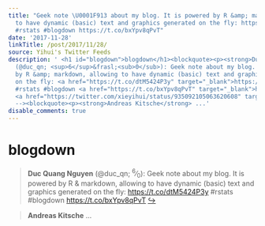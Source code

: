 ```yaml
---
title: "Geek note \U0001F913 about my blog. It is powered by R &amp; markdown, allowing
  to have dynamic (basic) text and graphics generated on the fly: https://t.co/dtM5424P3y
  #rstats #blogdown https://t.co/bxYpv8qPvT"
date: '2017-11-28'
linkTitle: /post/2017/11/28/
source: Yihui's Twitter Feeds
description: ' <h1 id="blogdown">blogdown</h1><blockquote><p><strong>Duc Quang Nguyen</strong>
  (@duc_qn; <sup>6</sup>&frasl;<sub>0</sub>): Geek note about my blog. It is powered
  by R &amp; markdown, allowing to have dynamic (basic) text and graphics generated
  on the fly: <a href="https://t.co/dtM5424P3y" target="_blank">https://t.co/dtM5424P3y</a>
  #rstats #blogdown <a href="https://t.co/bxYpv8qPvT" target="_blank">https://t.co/bxYpv8qPvT</a>
  <a href="https://twitter.com/xieyihui/status/935092105063620608" target="_blank">&#8618;</a></p></blockquote><!--
  --><blockquote><p><strong>Andreas Kitsche</strong> ...'
disable_comments: true
---
```

 <h1 id="blogdown">blogdown</h1><blockquote><p><strong>Duc Quang Nguyen</strong> (@duc_qn; <sup>6</sup>&frasl;<sub>0</sub>): Geek note about my blog. It is powered by R &amp; markdown, allowing to have dynamic (basic) text and graphics generated on the fly: <a href="https://t.co/dtM5424P3y" target="_blank">https://t.co/dtM5424P3y</a> #rstats #blogdown <a href="https://t.co/bxYpv8qPvT" target="_blank">https://t.co/bxYpv8qPvT</a> <a href="https://twitter.com/xieyihui/status/935092105063620608" target="_blank">&#8618;</a></p></blockquote><!-- --><blockquote><p><strong>Andreas Kitsche</strong> ...